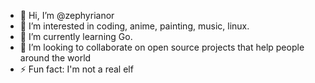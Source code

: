 - 👋 Hi, I’m @zephyrianor
- 👀 I’m interested in coding, anime, painting, music, linux. 
- 🌱 I’m currently learning Go.
- 💞️ I’m looking to collaborate on open source projects that help people around the world
- ⚡ Fun fact: I'm not a real elf
<!---
zephyrianor/zephyrianor is a ✨ special ✨ repository because its `README.md` (this file) appears on your GitHub profile.
You can click the Preview link to take a look at your changes.
--->
